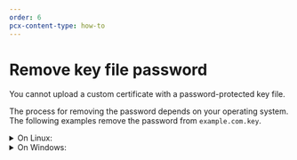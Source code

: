 ```yaml
---
order: 6
pcx-content-type: how-to
---
```


# Remove key file password

You cannot upload a custom certificate with a password-protected key file.

The process for removing the password depends on your operating system. The following examples remove the password from `example.com.key`.

<details>
<summary>On Linux:</summary>
<div>

1. Open a command console.
1. Navigate to the directory containing the `example.com.key` file.
1. Copy the original key.

    ```sh
    $ cp example.com.key temp.key
    ```

1. Run the following command (if using an ECDSA certificate, replace `rsa` with `ec`).

    ```sh
    $ openssl rsa -in temp.key -out example.com.key
    ```

1. When prompted in the console window, enter the original key password.
1. [Upload the file contents](../uploading) to Cloudflare.

</div>
</details>

<details>
<summary>On Windows:</summary>
<div>

1. Go to https://indy.fulgan.com/SSL/ and download the latest version of OpenSSL for your x86 or x86_64 operating system.
1. Open the `.zip` file and extract it.
1. Click **openssl.exe**.
1. In the command window that appears, run:

    ```sh
    $ rsa -in C:\Path\To\example.com.key -out key.pem
    ```

1. Enter the original key password when prompted by the **openssl.exe** command window.
1. [Upload](../uploading) the contents of the `key.pem` file to Cloudflare.

</div>
</details>